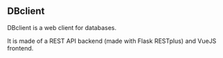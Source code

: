 ## DBclient
DBclient is a web client for databases.

It is made of a REST API backend (made with Flask RESTplus) and VueJS frontend.
